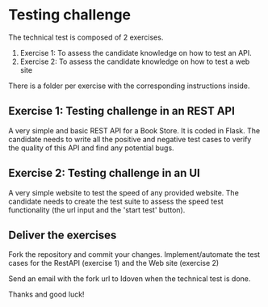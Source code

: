 # Testing challenge

The technical test is composed of 2 exercises.

  1. Exercise 1: To assess the candidate knowledge on how to test an API.
  2. Exercise 2: To assess the candidate knowledge on how to test a web site

There is a folder per exercise with the corresponding instructions inside.

## Exercise 1: Testing challenge in an REST API

A very simple and basic REST API for a Book Store. It is coded in Flask. The candidate needs to write all the positive and negative test cases to verify the quality of this API and find any potential bugs.

## Exercise 2: Testing challenge in an UI

A very simple website to test the speed of any provided website. The candidate needs to create the test suite to assess the speed test functionality (the url input and the 'start test' button).

## Deliver the exercises

Fork the repository and commit your changes.
Implement/automate the test cases for the RestAPI (exercise 1) and the Web site (exercise 2)

Send an email with the fork url to Idoven when the technical test is done.

Thanks and good luck!
